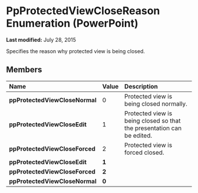 
# PpProtectedViewCloseReason Enumeration (PowerPoint)

 **Last modified:** July 28, 2015

Specifies the reason why protected view is being closed.

## Members



|**Name**|**Value**|**Description**|
|:-----|:-----|:-----|
| **ppProtectedViewCloseNormal**|0|Protected view is being closed normally.|
| **ppProtectedViewCloseEdit**|1|Protected view is being closed so that the presentation can be edited.|
| **ppProtectedViewCloseForced**|2|Protected view is forced closed.|
| **ppProtectedViewCloseEdit**| **1**||
| **ppProtectedViewCloseForced**| **2**||
| **ppProtectedViewCloseNormal**| **0**||
